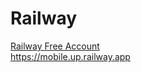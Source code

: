 # Railway
[Railway Free Account](https://railway.com?referralCode=hhaFDM)  
https://mobile.up.railway.app 

